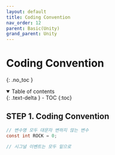 ```yaml
---
layout: default
title: Coding Convention
nav_order: 12
parent: Basic(Unity)
grand_parent: Unity
---
```


# Coding Convention
{: .no_toc }

<details open markdown="block">
  <summary>
    Table of contents
  </summary>
  {: .text-delta }
- TOC
{:toc}
</details>
<!------------------------------------ STEP ------------------------------------>

## STEP 1. Coding Convention

```C#
// 변수명 모두 대문자 변하지 않는 변수
const int ROCK = 0;

// 시그널 이벤트는 모두 밑으로
```

